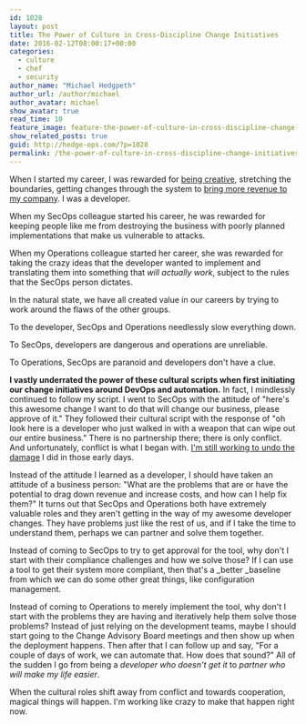 ```yaml
---
id: 1028
layout: post
title: The Power of Culture in Cross-Discipline Change Initiatives
date: 2016-02-12T08:00:17+00:00
categories: 
  - culture
  - chef
  - security
author_name: "Michael Hedgpeth"
author_url: /author/michael
author_avatar: michael
show_avatar: true
read_time: 10
feature_image: feature-the-power-of-culture-in-cross-discipline-change-initiatives
show_related_posts: true 
guid: http://hedge-ops.com/?p=1028
permalink: /the-power-of-culture-in-cross-discipline-change-initiatives/
---
```

When I started my career, I was rewarded for [being creative](/christmas-with-russians/), stretching the boundaries, getting changes through the system to [bring more revenue to my company](/funding/). I was a developer.

When my SecOps colleague started his career, he was rewarded for keeping people like me from destroying the business with poorly planned implementations that make us vulnerable to attacks.

When my Operations colleague started her career, she was rewarded for taking the crazy ideas that the developer wanted to implement and translating them into something that _will actually work_, subject to the rules that the SecOps person dictates.

In the natural state, we have all created value in our careers by trying to work around the flaws of the other groups.

To the developer, SecOps and Operations needlessly slow everything down.

To SecOps, developers are dangerous and operations are unreliable.

To Operations, SecOps are paranoid and developers don't have a clue.

**I vastly underrated the power of these cultural scripts when first initiating our change initiatives around DevOps and automation.** In fact, I mindlessly continued to follow my script. I went to SecOps with the attitude of "here's this awesome change I want to do that will change our business, please approve of it." They followed their cultural script with the response of "oh look here is a developer who just walked in with a weapon that can wipe out our entire business." There is no partnership there; there is only conflict. And unfortunately, conflict is what I began with. [I'm still working to undo the damage](/my-advice-for-chef-in-large-corporations/) I did in those early days.<!--more-->

Instead of the attitude I learned as a developer, I should have taken an attitude of a business person: "What are the problems that are or have the potential to drag down revenue and increase costs, and how can I help fix them?" It turns out that SecOps and Operations both have extremely valuable roles and they aren't getting in the way of my awesome developer changes. They have problems just like the rest of us, and if I take the time to understand them, perhaps we can partner and solve them together.

Instead of coming to SecOps to try to get approval for the tool, why don't I start with their compliance challenges and how we solve those? If I can use a tool to get their system more compliant, then that's a _better _baseline from which we can do some other great things, like configuration management.

Instead of coming to Operations to merely implement the tool, why don't I start with the problems they are having and iteratively help them solve those problems? Instead of just relying on the development teams, maybe I should start going to the Change Advisory Board meetings and then show up when the deployment happens. Then after that I can follow up and say, "For a couple of days of work, we can automate that. How does that sound?" All of the sudden I go from being a _developer who doesn't get it_ to _partner who will make my life easier_.

When the cultural roles shift away from conflict and towards cooperation, magical things will happen. I'm working like crazy to make that happen right now.